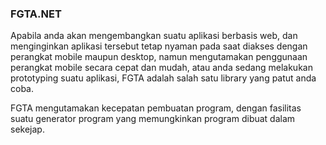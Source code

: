 ### FGTA.NET
Apabila anda akan mengembangkan suatu aplikasi berbasis web, dan menginginkan aplikasi tersebut tetap nyaman pada saat diakses dengan perangkat mobile maupun desktop, namun mengutamakan penggunaan perangkat mobile secara cepat dan mudah, atau anda sedang melakukan prototyping suatu aplikasi, FGTA adalah salah satu library yang patut anda coba.

FGTA mengutamakan kecepatan pembuatan program, dengan fasilitas suatu generator program yang memungkinkan program dibuat dalam sekejap.
